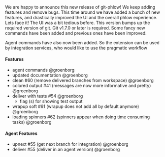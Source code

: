 We are happy to announce this new release of git-phlow!
We keep adding features and remove bugs. This time around we have added a bunch of new features, and drastically improved the UI and the overall phlow experience.
Lets face it! The UI was a bit tedious before. This version bumps up the required version of git. Git v1.7.0 or later is required.
Some fancy new commands have been added and previous ones have been improved.

Agent commands have also now been added. So the extension can be used by integration services, who would like to use the pragmatic workflow

#### Features
- agent commands @groenborg
- updated documentation @groenborg
- clean #60 (remove delivered branches from workspace) @groenborg
- colored output #41 (messages are now more informative and pretty) @groenborg
- deliver with tests #54 @groenborg
    - flag (s) for showing test output
- wrapup soft #61 (wrapup does not add all by default anymore) @groenborg
- loading spinners #62 (spinners appear when doing time consuming tasks) @groenborg

#### Agent Features
 - upnext #55 (get next branch for integration) @groenborg
 - deliver #55 (deliver in an agent version) @groenborg